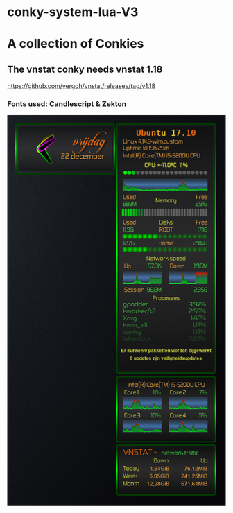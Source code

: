 # conky-system-lua-V3

# A collection of Conkies

## The vnstat conky needs vnstat 1.18
 https://github.com/vergoh/vnstat/releases/tag/v1.18

### Fonts used: [Candlescript](https://www.dafont.com/candlescript.font) & [Zekton](https://www.dafont.com/zekton.font)

<p align="center"> <img src="https://raw.githubusercontent.com/wim66/conky-system-lua-V3/master/preview.png" alt="image"></p>
